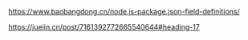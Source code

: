 https://www.baobangdong.cn/node.js-package.json-field-definitions/

https://juejin.cn/post/7161392772665540644#heading-17
